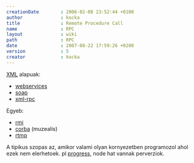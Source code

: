 ```yaml
---
creationDate        : 2006-02-08 23:52:44 +0100 
author              : kocka 
title               : Remote Procedure Call 
name                : RPC 
layout              : wiki 
path                : RPC 
date                : 2007-08-22 17:59:26 +0200 
version             : 5 
creator             : kocka 
---
```

[XML](XML.html) alapuak:

*   [webservices](WebServices.html)
*   [soap](SOAP.html)
*   [xml-rpc](xml-rpc.html)

Egyeb:

*   [rmi](RMI.html)
*   [corba](CORBA.html) (muzealis)
*   [rtmp](rtmp.html)

A tipikus szopas az, amikor valami olyan kornyezetben programozol ahol ezek nem elerhetoek. pl [progress](Progress.html), node hat vannak perverziok.
